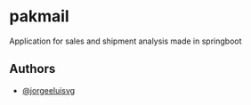 # pakmail

Application for sales and shipment analysis made in springboot

## Authors

- [@jorgeeluisvg](https://www.github.com/jorgeeluisvg)
